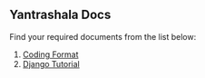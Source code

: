 ## Yantrashala Docs

Find your required documents from the list below:

1. [Coding Format](code_standard.md)
2. [Django Tutorial](django_setup.md)